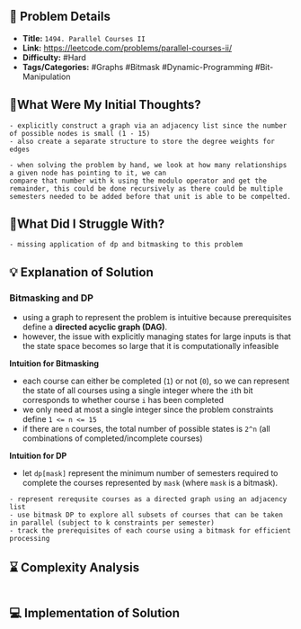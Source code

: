 ## 📝 Problem Details

- **Title:** `1494. Parallel Courses II`
- **Link:** https://leetcode.com/problems/parallel-courses-ii/
- **Difficulty:** #Hard 
- **Tags/Categories:** #Graphs #Bitmask #Dynamic-Programming #Bit-Manipulation 

## 💭What Were My Initial Thoughts?

```
- explicitly construct a graph via an adjacency list since the number of possible nodes is small (1 - 15)
- also create a separate structure to store the degree weights for edges

- when solving the problem by hand, we look at how many relationships a given node has pointing to it, we can
compare that number with k using the modulo operator and get the remainder, this could be done recursively as there could be multiple semesters needed to be added before that unit is able to be compelted.
```

## 🤔What Did I Struggle With?

```
- missing application of dp and bitmasking to this problem
```

## 💡 Explanation of Solution

### Bitmasking and DP
- using a graph to represent the problem is intuitive because prerequisites define a **directed acyclic graph (DAG)**.
- however, the issue with explicitly managing states for large inputs is that the state space becomes so large that it is computationally infeasible

**Intuition for Bitmasking**
- each course can either be completed (`1`) or not (`0`), so we can represent the state of all courses using a single integer where the `i`th bit corresponds to whether course `i` has been completed
- we only need at most a single integer since the problem constraints define `1 <= n <= 15`
- if there are `n` courses, the total number of possible states is `2^n` (all combinations of completed/incomplete courses)

**Intuition for DP**
- let `dp[mask]` represent the minimum number of semesters required to complete the courses represented by `mask` (where `mask` is a bitmask).
  

```
- represent rerequsite courses as a directed graph using an adjacency list
- use bitmask DP to explore all subsets of courses that can be taken in parallel (subject to k constraints per semester)
- track the prerequisites of each course using a bitmask for efficient processing 
```

## ⌛ Complexity Analysis

```

```

## 💻 Implementation of Solution

```cpp

```